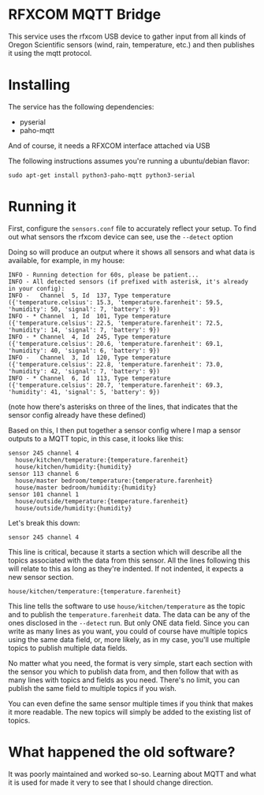# RFXCOM MQTT Bridge

This service uses the rfxcom USB device to gather input from all kinds of
Oregon Scientific sensors (wind, rain, temperature, etc.) and then publishes
it using the mqtt protocol.

# Installing

The service has the following dependencies:

- pyserial
- paho-mqtt

And of course, it needs a RFXCOM interface attached via USB

The following instructions assumes you're running a ubuntu/debian flavor:

```
sudo apt-get install python3-paho-mqtt python3-serial
```

# Running it

First, configure the `sensors.conf` file to accurately reflect your setup. 
To find out what sensors the rfxcom device can see, use the `--detect` option

Doing so will produce an output where it shows all sensors and what data is available, for example, in my house:

```
INFO - Running detection for 60s, please be patient...
INFO - All detected sensors (if prefixed with asterisk, it's already in your config):
INFO -   Channel  5, Id  137, Type temperature ({'temperature.celsius': 15.3, 'temperature.farenheit': 59.5, 'humidity': 50, 'signal': 7, 'battery': 9})
INFO - * Channel  1, Id  101, Type temperature ({'temperature.celsius': 22.5, 'temperature.farenheit': 72.5, 'humidity': 14, 'signal': 7, 'battery': 9})
INFO - * Channel  4, Id  245, Type temperature ({'temperature.celsius': 20.6, 'temperature.farenheit': 69.1, 'humidity': 40, 'signal': 6, 'battery': 9})
INFO -   Channel  3, Id  120, Type temperature ({'temperature.celsius': 22.8, 'temperature.farenheit': 73.0, 'humidity': 42, 'signal': 7, 'battery': 9})
INFO - * Channel  6, Id  113, Type temperature ({'temperature.celsius': 20.7, 'temperature.farenheit': 69.3, 'humidity': 41, 'signal': 5, 'battery': 9})
```

(note how there's asterisks on three of the lines, that indicates that the sensor config already have these defined)

Based on this, I then put together a sensor config where I map a sensor outputs to a MQTT topic, in this case, it looks like this:

```
sensor 245 channel 4
  house/kitchen/temperature:{temperature.farenheit}
  house/kitchen/humidity:{humidity}
sensor 113 channel 6
  house/master bedroom/temperature:{temperature.farenheit}
  house/master bedroom/humidity:{humidity}
sensor 101 channel 1
  house/outside/temperature:{temperature.farenheit}
  house/outside/humidity:{humidity}
```

Let's break this down:

`sensor 245 channel 4`

This line is critical, because it starts a section which will describe all the topics associated with the data from this sensor. 
All the lines following this will relate to this as long as they're indented. If not indented, it expects a new sensor section.

`house/kitchen/temperature:{temperature.farenheit}`

This line tells the software to use `house/kitchen/temperature` as the topic and to publish the `temperature.farenheit` data. The data can be any of the ones disclosed in the `--detect` run. But only ONE data field.
Since you can write as many lines as you want, you could of course have multiple topics using the same data field, or, more likely, as in my case, you'll use multiple topics to publish multiple data fields.

No matter what you need, the format is very simple, start each section with the sensor you which to publish data from, and then follow that with as many lines with topics and fields as you need. There's no limit, you can publish the same field to multiple topics if you wish.

You can even define the same sensor multiple times if you think that makes it more readable. The new topics will simply be added to the existing list of topics.

# What happened the old software?

It was poorly maintained and worked so-so. Learning about MQTT and what it is used
for made it very to see that I should change direction.


